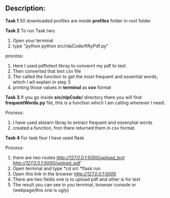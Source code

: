 ## Description:

**Task 1**
50 downloaded profiles are inside **profiles** folder in root folder

**Task 2**
To run Task two:

1. Open your terminal
2. type "python python src/nlpCode/fiftyPdf.py"

process:

1. Here I used pdftotext libray to convenrt my pdf to text.
2. Then converted that text csv file
3. The called the function to get the most frequent and essential words, which I wll explain in step 3
4. printing those values in **terminal** as **csv** format

**Task 3**
If you go inside **src/nlpCode/** directory there you will find **frequentWords.py** file, this is a function which I am calling wherever I need.

Process:

1. I have used sklearn libray to extract frequent and essenytial words
2. created a function, fron there returned them in csv format.

**Task 4**
For task four I have used flask

Process:

1. there are two routes
   *http://127.0.0.1:5000/upload_text*
   *http://127.0.0.1:5000/upload_pdf*
2. Open terminal and type
   *cd src
   *flask run
3. Open this link in the browser *http://127.0.0.1:5000*
4. There are two fields one is to upload pdf and other is for text
5. The result you can see in you terminal, browser console or (webpage(this one is ugly)

